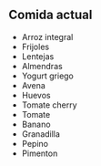 ## Comida actual
- Arroz integral
- Frijoles
- Lentejas
- Almendras
- Yogurt griego
- Avena
- Huevos
- Tomate cherry
- Tomate
- Banano
- Granadilla
- Pepino
- Pimenton
